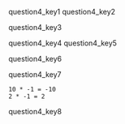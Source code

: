 question4_key1
question4_key2


question4_key3


question4_key4
question4_key5


question4_key6


question4_key7
```
10 * -1 = -10
2 * -1 = 2
```
question4_key8
